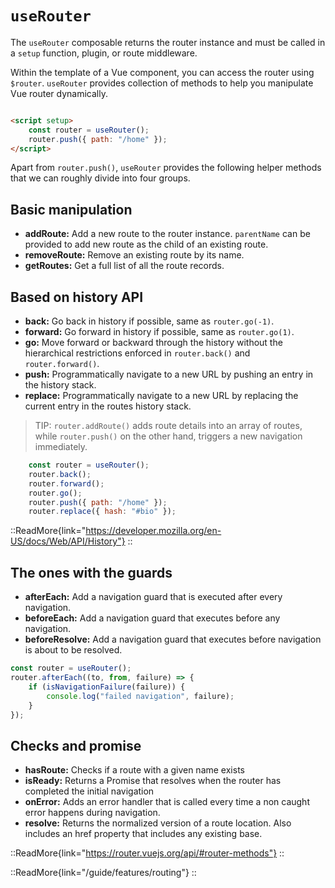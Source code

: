 # `useRouter`

The `useRouter` composable returns the router instance and must be called in a `setup` function, plugin, or route middleware.

Within the template of a Vue component, you can access the router using `$router`. `useRouter` provides collection of methods to help you manipulate Vue router dynamically.

```html [~/pages/*.vue]

<script setup>
	const router = useRouter();
	router.push({ path: "/home" });
</script>

````

 Apart from `router.push()`, `useRouter` provides the following helper methods that we can roughly divide into four groups.

## Basic manipulation

- **addRoute:** Add a new route to the router instance. `parentName` can be provided to add new route as the child of an existing route.
- **removeRoute:** Remove an existing route by its name.
- **getRoutes:** Get a full list of all the route records.

## Based on history API

- **back:** Go back in history if possible, same as `router.go(-1)`.
- **forward:** Go forward in history if possible, same as `router.go(1)`.
- **go:** Move forward or backward through the history without the hierarchical restrictions enforced in `router.back()` and `router.forward()`.
- **push:** Programmatically navigate to a new URL by pushing an entry in the history stack.
- **replace:** Programmatically navigate to a new URL by replacing the current entry in the routes history stack.

> TIP: `router.addRoute()` adds route details into an array of routes, while `router.push()` on the other hand, triggers a new navigation immediately.

```js [js]
	const router = useRouter();
	router.back();
	router.forward();
	router.go();
	router.push({ path: "/home" });
	router.replace({ hash: "#bio" });
````

::ReadMore{link="https://developer.mozilla.org/en-US/docs/Web/API/History"}
::

## The ones with the guards

- **afterEach:** Add a navigation guard that is executed after every navigation.
- **beforeEach:** Add a navigation guard that executes before any navigation.
- **beforeResolve:** Add a navigation guard that executes before navigation is about to be resolved.

```js [js]
const router = useRouter();
router.afterEach((to, from, failure) => {
	if (isNavigationFailure(failure)) {
		console.log("failed navigation", failure);
	}
});
```

## Checks and promise

- **hasRoute:** Checks if a route with a given name exists
- **isReady:** Returns a Promise that resolves when the router has completed the initial navigation
- **onError:** Adds an error handler that is called every time a non caught error happens during navigation.
- **resolve:** Returns the normalized version of a route location. Also includes an href property that includes any existing base.

::ReadMore{link="https://router.vuejs.org/api/#router-methods"}
::

::ReadMore{link="/guide/features/routing"}
::
